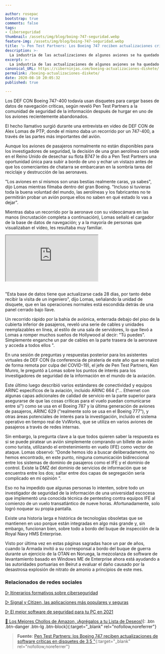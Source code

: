 ```yaml
---

author: rosepac
bootstrap: true
comments: false
tags:
- Ciberseguridad
thumbnail: /assets/img/blog/boing-747-seguridad.webp
feature-img: /assets/img/blog/boing-747-seguridad.webp
title: '▷ Pen Test Partners: Los Boeing 747 reciben actualizaciones críticas a través de disquetes de 3,5 pulgadas'
description: >-
  La industria de las actualizaciones de algunos aviones se ha quedado obsoleta y anticuada; y es una auténtica oportunidad para el campo de la ciberseguridad.
excerpt: >-
  La industria de las actualizaciones de algunos aviones se ha quedado obsoleta y anticuada; y es una auténtica oportunidad para el campo de la ciberseguridad.
canonical_URL: https://ciberninjas.com/boeing-actualizaciones-diskete/
permalink: /boeing-actualizaciones-diskete/
date: 2020-08-10 20:05:32
published: true

---
```


Los DEF CON Boeing 747-400 todavía usan disquetes para cargar bases de datos de navegación críticas, según reveló Pen Test Partners a la comunidad de seguridad de la información después de hurgar en uno de los aviones recientemente abandonados.

El hecho llamativo surgió durante una entrevista en video de DEF CON de Alex Lomas de PTP, donde el mismo daba un recorrido por un 747-400, a través de las partes más importantes del avión.

Aunque los aviones de pasajeros normalmente no están disponibles para los investigadores de seguridad, la decisión de una gran aerolínea con sede en el Reino Unido de desechar su flota B747 le dio a Pen Test Partners una oportunidad única para subir a bordo de uno y echar un vistazo antes de que los comerciantes de chatarra se embarcaran en la sombría tarea del reciclaje y destrucción de las aeronaves.

"Los aviones en sí mismos son unas bestias realmente caras, ya sabes", dijo Lomas mientras filmaba dentro del gran Boeing. "Incluso si tuvieras toda la buena voluntad del mundo, las aerolíneas y los fabricantes no te permitirán probar un avión porque ellos no saben en qué estado lo vas a dejar".

Mientras daba un recorrido por la aeronave con su vídeocámara en las manos (incrustación completa a continuación), Lomas señaló el cargador de la base de datos de navegación; y a la mayoría de personas que visualizaban el vídeo, les resultaba muy familiar.

<div class="embed-responsive embed-responsive-16by9">
  <iframe class="embed-responsive-item" src="https://www.youtube-nocookie.com/embed/yq8wgJO-JXY?rel=0" allowfullscreen></iframe>
</div><br/>

"Esta base de datos tiene que actualizarse cada 28 días, por tanto debe recibir la visita de un ingeniero", dijo Lomas, señalando la unidad de disquete, que en las operaciones normales está escondida detrás de una panel cerrado bajo llave.

Un recorrido rápido por la bahía de aviónica, enterrada debajo del piso de la cubierta inferior de pasajeros, reveló una serie de cables y unidades reemplazables en línea, al estilo de una sala de servidores, lo que llevó a Lomas a romper muchos sueños de Hollywood al decir: "Tú puedes". Simplemente enganche un par de cables en la parte trasera de la aeronave y acceda a todos ellos ".

En una sesión de preguntas y respuestas posterior para los asistentes virtuales de DEF CON (la conferencia de piratería de este año que se realizó de forma remota por culpa del COVID-19), el jefe de Pen Test Partners, Ken Munro, le preguntó a Lomas sobre los puntos de interés para los investigadores de seguridad de la información en el mundo de la aviación.

Este último luego describió varios estándares de conectividad y equipos ARINC específicos de la aviación, incluido ARINC 664 ("... Ethernet con algunas capas adicionales de calidad de servicio en la parte superior para asegurarse de que las cosas críticas para el vuelo puedan comunicarse entre sí") como se usa en el Boeing 787 y la última generación de aviones de pasajeros, ARINC 629 ("realmente solo se usa en el Boeing 777"), y otras áreas potenciales de interés para la investigación, incluido el sistema operativo en tiempo real de VxWorks, que se utiliza en varios aviones de pasajeros a través de redes internas.

Sin embargo, la pregunta clave a la que todos quieren saber la respuesta es si se puede piratear un avión simplemente comprando un billete de avión como turista, utilizando el entretenimiento en vuelo (IFE) como vector de ataque. Lomas observó: "Donde hemos ido a buscar deliberadamente, no hemos encontrado, en este punto, ninguna comunicación bidireccional entre los sistemas de dominio de pasajeros como el IFE y el dominio de control. Existe la DMZ del dominio de servicios de información que se encuentra entre los dos; saltar entre dos capas de segregación sería complicado en mi opinión ".

Eso no ha impedido que algunas personas lo intenten, sobre todo un investigador de seguridad de la información de una universidad escocesa que implementó una conocida técnica de pentesting contra equipos IFE al comienzo de un vuelo transatlántico de nueve horas. Afortunadamente, solo logró noquear su propia pantalla.

Existe una historia larga e histórica de tecnologías obsoletas que se mantienen en uso porque están integradas en algo más grande y, sin embargo, funcionan bien, sobre todo a bordo del buque de inspección de la Royal Navy HMS Enterprise.

Visto por última vez en estas páginas sagradas hace un par de años, cuando la Armada invitó a su corresponsal a bordo del buque de guerra durante un ejercicio de la OTAN en Noruega, la mezcolanza de software de levantamiento basado en Windows ME de Enterprise ahora está ayudando a las autoridades portuarias en Beirut a evaluar el daño causado por la desastrosa explosión de nitrato de amonio a principios de este mes.

### **Relacionados de redes sociales**

[ ▷ Itinerarios formativos sobre ciberseguridad](https://ciberninjas.com/itinerarios-ciberseguridad-sectorial/)

[ ▷ Signal y Citizen, las aplicaciones más populares y seguras](https://ciberninjas.com/aplicaciones-comunicaci%C3%B3n-seguras/)

[ ▷ El mejor software de seguridad para tu PC en 2021](https://ciberninjas.com/el-mejor-software-seguridad-2020/)

[🛒 Los Mejores Chollos de Amazon, ¡Agrégalos a tu Lista de Deseos!](/amazon/ "Los Mejores Chollos de Amazon, Ofertas Flash, Black Monday y Amazon Prime Day"){: .btn .btn-danger .btn-lg .btn-block}{:target="_blank" rel="nofollow,noreferrer"}

> **Fuente**: [Pen Test Partners: los Boeing 747 reciben actualizaciones de software críticas en disquetes de 3,5 "](https://www.theregister.com/2020/08/10/boeing_747_floppy_drive_updates_walkthrough/){:target="_blank" rel="nofollow,noreferrer"}
